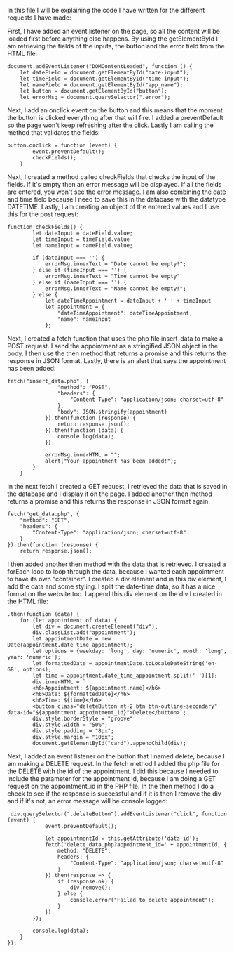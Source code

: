 In this file I will be explaining the code I have written for the different requests I have made:

First, I have added an event listener on the page, so all the content will be loaded first before anything else happens. 
By using the getElementById I am retrieving the fields of the inputs, the button and the error field from the HTML file:
```
document.addEventListener("DOMContentLoaded", function () {
    let dateField = document.getElementById("date-input");
    let timeField = document.getElementById("time-input");
    let nameField = document.getElementById("app_name");
    let button = document.getElementById("button");
    let errorMsg = document.querySelector(".error");
```

Next, I add an onclick event on the button and this means that the moment the button is clicked everything after that 
will fire. I added a preventDefault so the page won't keep refreshing after the click. Lastly I am calling the method 
that validates the fields:
```
button.onclick = function (event) {
        event.preventDefault();
        checkFields();
    }
```

Next, I created a method called checkFields that checks the input of the fields. If it's empty then an error message will 
be displayed. If all the fields are entered, you won't see the error message. I am also combining the date and time field
because I need to save this in the database with the datatype DATETIME. Lastly, I am creating an object of the entered 
values and I use this for the post request:
```
function checkFields() {
        let dateInput = dateField.value;
        let timeInput = timeField.value
        let nameInput = nameField.value;

        if (dateInput === '') {
            errorMsg.innerText = "Date cannot be empty!";
        } else if (timeInput === '') {
            errorMsg.innerText = "Time cannot be empty"
        } else if (nameInput === '') {
            errorMsg.innerText = "Name cannot be empty!";
        } else {
            let dateTimeAppointment = dateInput + ' ' + timeInput
            let appointment = {
                "dateTimeAppointment": dateTimeAppointment,
                "name": nameInput
            };
```

Next, I created a fetch function that uses the php file insert_data to make a POST request. I send the appointment as a 
stringified JSON object in the body. I then use the then method that returns a promise and this returns the response in 
JSON format. Lastly, there is an alert that says the appointment has been added:
```
fetch("insert_data.php", {
                "method": "POST",
                "headers": {
                    "Content-Type": "application/json; charset=utf-8"
                },
                "body": JSON.stringify(appointment)
            }).then(function (response) {
                return response.json();
            }).then(function (data) {
                console.log(data);
            });

            errorMsg.innerHTML = "";
            alert("Your appointment has been added!");
        }
    }
```

In the next fetch I created a GET request, I retrieved the data that is saved in the database and I display it 
on the page. I added another then method returns a promise and this returns the response in JSON format again. 
```
fetch("get_data.php", {
    "method": "GET",
    "headers": {
        "Content-Type": "application/json; charset=utf-8"
    }
}).then(function (response) {
    return response.json();
```

I then added another then method with the data that is retrieved. I created a forEach loop to loop through the data, because 
I wanted each appointment to have its own "container". I created a div element and in this div element, I add the data and
some styling. I split the date-time data, so it has a nice format on the website too. I append this div element on the 
div I created in the HTML file: 
```
.then(function (data) {
    for (let appointment of data) {
        let div = document.createElement("div");
        div.classList.add("appointment");
        let appointmentDate = new Date(appointment.date_time_appointment);
        let options = {weekday: 'long', day: 'numeric', month: 'long', year: 'numeric'};
        let formattedDate = appointmentDate.toLocaleDateString('en-GB', options);
        let time = appointment.date_time_appointment.split(' ')[1];
        div.innerHTML = `
        <h6>Appointment: ${appointment.name}</h6>
        <h6>Date: ${formattedDate}</h6>
        <h6>Time: ${time}</h6>  
        <button class="deleteButton mt-2 btn btn-outline-secondary" data-id="${appointment.appointment_id}">Delete</button>`;
        div.style.borderStyle = "groove"
        div.style.width = "50%";
        div.style.padding = "8px";
        div.style.margin = "10px";
        document.getElementById("card").appendChild(div);

```

Next, I added an event listener on the button that I named delete, because I am making a DELETE request. In the fetch 
method I added the php file for the DELETE with the id of the appointment. I did this because I needed to include the parameter
for the appointment id, because I am doing a GET request on the appointment_id in the PHP file. In the then method I do 
a check to see if the response is successful and if it is then I remove the div and if it's not, an error message will 
be console logged:
```
 div.querySelector(".deleteButton").addEventListener("click", function (event) {
            event.preventDefault();

            let appointmentId = this.getAttribute('data-id');
            fetch('delete_data.php?appointment_id=' + appointmentId, {
                method: "DELETE",
                headers: {
                    "Content-Type": "application/json; charset=utf-8"
                }
            }).then(response => {
                if (response.ok) {
                    div.remove();
                } else {
                    console.error("Failed to delete appointment");
                }
            })
        });

        console.log(data);
    }
});
```